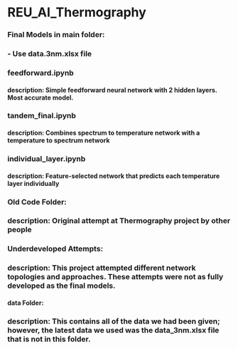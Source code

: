 # REU_AI_Thermography

### Final Models in main folder: 
### - Use data.3nm.xlsx file

### feedforward.ipynb
#### description: Simple feedforward neural network with 2 hidden layers. Most accurate model.


### tandem_final.ipynb
#### description: Combines spectrum to temperature network with a temperature to spectrum network


### individual_layer.ipynb
#### description: Feature-selected network that predicts each temperature layer individually

### Old Code Folder: 
### description: Original attempt at Thermography project by other people

### Underdeveloped Attempts: 
### description: This project attempted different network topologies and approaches. These attempts were not as fully developed as the final models. 

#### data Folder: 
### description: This contains all of the data we had been given; however, the latest data we used was the data_3nm.xlsx file that is not in this folder.
 
 
